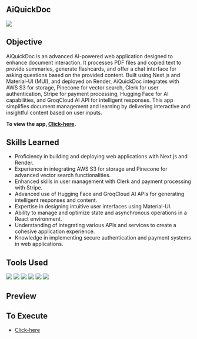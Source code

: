 ## AiQuickDoc

<img src="https://img.shields.io/badge/-Publicly_Available-29cf42?&style=for-the-badge&logoColor=white" />

## Objective

AiQuickDoc is an advanced AI-powered web application designed to enhance document interaction. It processes PDF files and copied text to provide summaries, generate flashcards, and offer a chat interface for asking questions based on the provided content. Built using Next.js and Material-UI (MUI), and deployed on Render, AiQuickDoc integrates with AWS S3 for storage, Pinecone for vector search, Clerk for user authentication, Stripe for payment processing, Hugging Face for AI capabilities, and GroqCloud AI API for intelligent responses. This app simplifies document management and learning by delivering interactive and insightful content based on user inputs.

**To view the app, <a href="https://ai-rmp-nu.vercel.app/"> Click-here</a>.** 

## Skills Learned

- Proficiency in building and deploying web applications with Next.js and Render.
- Experience in integrating AWS S3 for storage and Pinecone for advanced vector search functionalities.
- Enhanced skills in user management with Clerk and payment processing with Stripe.
- Advanced use of Hugging Face and GroqCloud AI APIs for generating intelligent responses and content.
- Expertise in designing intuitive user interfaces using Material-UI.
- Ability to manage and optimize state and asynchronous operations in a React environment.
- Understanding of integrating various APIs and services to create a cohesive application experience.
- Knowledge in implementing secure authentication and payment systems in web applications.
  
## Tools Used

<div>
  <img src="https://img.shields.io/badge/-NodeJs-orange?&style=for-the-badge&logo=html5&logoColor=white" />
  <img src="https://img.shields.io/badge/-JavaScript-e8d82a?&style=for-the-badge&logo=javascript&logoColor=white" />
  <img src="https://img.shields.io/badge/-Material UI-364559?&style=for-the-badge&logoColor=white" />
  <img src="https://img.shields.io/badge/-Stripe-blue?&style=for-the-badge&logo=stripe&logoColor=white" />
  <img src="https://img.shields.io/badge/-Clerk-0a0a0a?&style=for-the-badge&logo=clerk&logoColor=white" />
  <img src="https://img.shields.io/badge/-GroqCloud API-364559?&style=for-the-badge&logoColor=white" />
</div>

## Preview


## To Execute
- <a href="https://ai-rmp-nu.vercel.app/"> Click-here</a>

